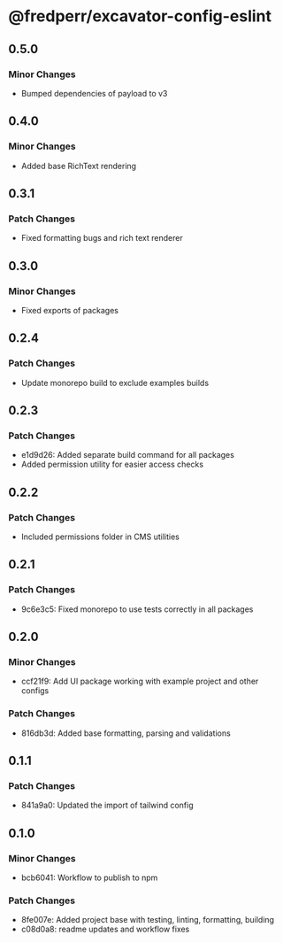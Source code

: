 # @fredperr/excavator-config-eslint

## 0.5.0

### Minor Changes

- Bumped dependencies of payload to v3

## 0.4.0

### Minor Changes

- Added base RichText rendering

## 0.3.1

### Patch Changes

- Fixed formatting bugs and rich text renderer

## 0.3.0

### Minor Changes

- Fixed exports of packages

## 0.2.4

### Patch Changes

- Update monorepo build to exclude examples builds

## 0.2.3

### Patch Changes

- e1d9d26: Added separate build command for all packages
- Added permission utility for easier access checks

## 0.2.2

### Patch Changes

- Included permissions folder in CMS utilities

## 0.2.1

### Patch Changes

- 9c6e3c5: Fixed monorepo to use tests correctly in all packages

## 0.2.0

### Minor Changes

- ccf21f9: Add UI package working with example project and other configs

### Patch Changes

- 816db3d: Added base formatting, parsing and validations

## 0.1.1

### Patch Changes

- 841a9a0: Updated the import of tailwind config

## 0.1.0

### Minor Changes

- bcb6041: Workflow to publish to npm

### Patch Changes

- 8fe007e: Added project base with testing, linting, formatting, building
- c08d0a8: readme updates and workflow fixes
